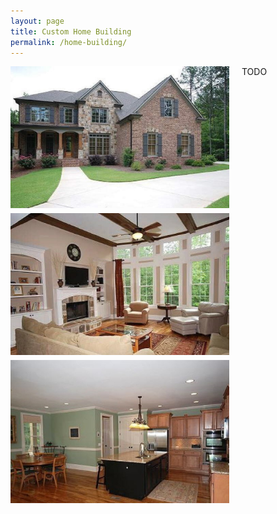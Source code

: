 ```yaml
---
layout: page
title: Custom Home Building
permalink: /home-building/
---
```

<div style='float: left; width: 350px; margin-right: 20px'>
<img src="/res/house_front.jpg" style="width: 350px; margin-bottom: 5px">
<img src="/res/family_room.jpg" style="width: 350px;margin-bottom: 5px">
<img src="/res/breakfast_room.jpg" style="width: 350px;margin-bottom: 5px">
</div>

TODO
